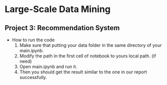 # Large-Scale Data Mining

## Project 3: Recommendation System


- How to run the code
    1. Make sure that putting your data folder in the same directory of your main.ipynb.
    2. Modify the path in the first cell of notebook to yours local path. (if need)
    3. Open main.ipynb and run it.
    4. Then you should get the result similar to the one in our report successfully.